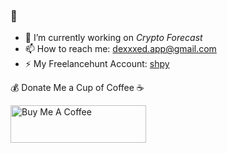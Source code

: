 ### 👋

- 🔭 I’m currently working on *Crypto Forecast*
- 📫 How to reach me: dexxxed.app@gmail.com
- ⚡ My Freelancehunt Account: [shpy](https://freelancehunt.com/freelancer/shpy.html)

💰 Donate Me a Cup of Coffee ☕

<a href="https://www.buymeacoffee.com/NYEcOkj9s" target="_blank"><img src="https://cdn.buymeacoffee.com/buttons/v2/default-yellow.png" alt="Buy Me A Coffee" style="height: 60px !important;width: 217px !important;" ></a>
